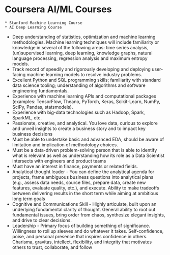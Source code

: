# Coursera AI/ML Courses
    * Stanford Machine Learning Course
    * AI Deep Learning Course
    
* Deep understanding of statistics, optimization and machine learning methodologies.  Machine learning techniques will include familiarity or knowledge in several of the following areas: time series analysis, (un)supervised learning, deep learning, knowledge graphs, natural language processing, regression analysis and maximum entropy models.
* Track record of speedily and rigorously developing and deploying user-facing machine learning models to resolve industry problems.
* Excellent Python and SQL programming skills; familiarity with standard data science tooling; understanding of algorithms and software engineering fundamentals.
* Experience with machine learning APIs and computational packages (examples: TensorFlow, Theano, PyTorch, Keras, Scikit-Learn, NumPy, SciPy, Pandas, statsmodels).
* Experience with big-data technologies such as Hadoop, Spark, SparkML, etc.
* Passionate, creative, and analytical. You love data, curious to explore and unveil insights to create a business story and to impact key business decisions  
* Must be able to undertake basic and advanced EDA, should be aware of limitation and implication of methodology choices.
* Must be a data-driven problem-solving person that is able to identify what is relevant as well as understanding how its role as a Data Scientist intersects with engineers and product teams
* Must have an interest in finance, payments or related fields.
* Analytical thought leader - You can define the analytical agenda for projects, frame ambiguous business questions into analytical plans (e.g., assess data needs, source files, prepare data, create new features, evaluate quality, etc.), and execute.  Ability to make tradeoffs between delivering results in the short term while aiming at ambitious long term goals
* Cognitive and Communications Skill - Highly articulate, built upon an underlying fundamental clarity of thought. General ability to root out fundamental issues, bring order from chaos, synthesize elegant insights, and drive to clear decisions.
* Leadership - Primary focus of building something of significance. Willingness to roll up sleeves and do whatever it takes. Self-confidence, poise, and personal presence that inspires confidence in others. Charisma, gravitas, intellect, flexibility, and integrity that motivates others to trust, collaborate, and follow

